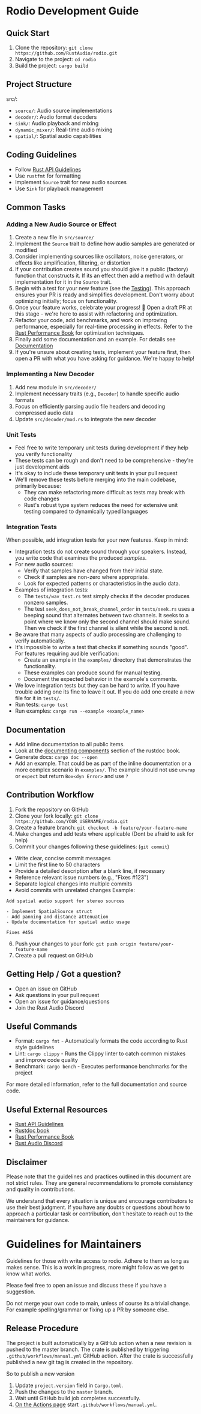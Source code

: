 # Rodio Development Guide

## Quick Start

1. Clone the repository: `git clone https://github.com/RustAudio/rodio.git`
2. Navigate to the project: `cd rodio`
3. Build the project: `cargo build`

## Project Structure

src/:
- `source/`: Audio source implementations
- `decoder/`: Audio format decoders
- `sink/`: Audio playback and mixing
- `dynamic_mixer/`: Real-time audio mixing
- `spatial/`: Spatial audio capabilities

## Coding Guidelines

- Follow [Rust API Guidelines](https://rust-lang.github.io/api-guidelines/)
- Use `rustfmt` for formatting
- Implement `Source` trait for new audio sources
- Use `Sink` for playback management

## Common Tasks

### Adding a New Audio Source or Effect

1. Create a new file in `src/source/`
2. Implement the `Source` trait to define how audio samples are generated or modified
3. Consider implementing sources like oscillators, noise generators, or effects like amplification, filtering, or distortion
4. If your contribution creates sound you should give it a public (factory) function that constructs it. If its an effect then add a method with default implementation for it in the `Source` trait.
5. Begin with a test for your new feature (see the [Testing](#testing)). This approach ensures your PR is ready and simplifies development. Don't worry about optimizing initially; focus on functionality.
6. Once your feature works, celebrate your progress! 🎉 Open a draft PR at this stage - we're here to assist with refactoring and optimization.
7. Refactor your code, add benchmarks, and work on improving performance, especially for real-time processing in effects. Refer to the [Rust Performance Book](https://nnethercote.github.io/perf-book/introduction.html) for optimization techniques.
8. Finally add some documentation and an example. For details see [Documentation]($documentation)
9. If you're unsure about creating tests, implement your feature first, then open a PR with what you have asking for guidance. We're happy to help!

### Implementing a New Decoder

1. Add new module in `src/decoder/`
2. Implement necessary traits (e.g., `Decoder`) to handle specific audio formats
3. Focus on efficiently parsing audio file headers and decoding compressed audio data
4. Update `src/decoder/mod.rs` to integrate the new decoder

### Unit Tests

- Feel free to write temporary unit tests during development if they help you verify functionality
- These tests can be rough and don't need to be comprehensive - they're just development aids
- It's okay to include these temporary unit tests in your pull request
- We'll remove these tests before merging into the main codebase, primarily because:
  - They can make refactoring more difficult as tests may break with code changes
  - Rust's robust type system reduces the need for extensive unit testing compared to dynamically typed languages

### Integration Tests

When possible, add integration tests for your new features. Keep in mind:

- Integration tests do not create sound through your speakers. Instead, you write code that examines the produced *samples*.
- For new audio sources:
  - Verify that samples have changed from their initial state.
  - Check if samples are non-zero where appropriate.
  - Look for expected patterns or characteristics in the audio data.
- Examples of integration tests:
  - The `tests/wav_test.rs` test simply checks if the decoder produces nonzero samples.
  - The test `seek_does_not_break_channel_order` in `tests/seek.rs` uses a beeping sound that alternates between two channels. It seeks to a point where we know only the second channel should make sound. Then we check if the first channel is silent while the second is not.
- Be aware that many aspects of audio processing are challenging to verify automatically.
- It's impossible to write a test that checks if something sounds "good". For features requiring audible verification:
  - Create an example in the `examples/` directory that demonstrates the functionality.
  - These examples can produce sound for manual testing.
  - Document the expected behavior in the example's comments.
- We love integration tests but they can be hard to write. If you have trouble adding one its fine to leave it out. If you do add one create a new file for it in `tests/`.
- Run tests: `cargo test`
- Run examples: `cargo run --example <example_name>`

## Documentation

- Add inline documentation to all public items.
- Look at the [documenting components](https://doc.rust-lang.org/rustdoc/how-to-write-documentation.html#documenting-components) section of the rustdoc book.
- Generate docs: `cargo doc --open`
- Add an example. That could be as part of the inline documentation or a more complex scenario in `examples/`. The example should not use `unwrap` or `expect` but return `Box<dyn Error>` and use `?`

## Contribution Workflow

1. Fork the repository on GitHub
2. Clone your fork locally: `git clone https://github.com/YOUR_USERNAME/rodio.git`
3. Create a feature branch: `git checkout -b feature/your-feature-name`
4. Make changes and add tests where applicable (Dont be afraid to ask for help)
5. Commit your changes following these guidelines: (`git commit`)
  - Write clear, concise commit messages
  - Limit the first line to 50 characters
  - Provide a detailed description after a blank line, if necessary
  - Reference relevant issue numbers (e.g., "Fixes #123")
  - Separate logical changes into multiple commits
  - Avoid commits with unrelated changes
  Example:
  ```
  Add spatial audio support for stereo sources

  - Implement SpatialSource struct
  - Add panning and distance attenuation
  - Update documentation for spatial audio usage

  Fixes #456
  ```
6. Push your changes to your fork: `git push origin feature/your-feature-name`
7. Create a pull request on GitHub

## Getting Help / Got a question?

- Open an issue on GitHub
- Ask questions in your pull request
- Open an issue for guidance/questions
- Join the Rust Audio Discord

## Useful Commands

- Format: `cargo fmt` - Automatically formats the code according to Rust style guidelines
- Lint: `cargo clippy` - Runs the Clippy linter to catch common mistakes and improve code quality
- Benchmark: `cargo bench` - Executes performance benchmarks for the project

For more detailed information, refer to the full documentation and source code.

## Useful External Resources

- [Rust API Guidelines](https://rust-lang.github.io/api-guidelines/)
- [Rustdoc book](https://doc.rust-lang.org/rustdoc/how-to-write-documentation.html)
- [Rust Performance Book](https://nnethercote.github.io/perf-book/introduction.html)
- [Rust Audio Discord](https://discord.com/invite/8qW6q2k)


## Disclaimer

Please note that the guidelines and practices outlined in this document
are not strict rules. They are general recommendations to promote
consistency and quality in contributions.

We understand that every situation is unique and encourage contributors
to use their best judgment. If you have any doubts or questions about
how to approach a particular task or contribution, don't hesitate to
reach out to the maintainers for guidance.

# Guidelines for Maintainers

Guidelines for those with write access to rodio. Adhere to them as long as makes
sense. This is a work in progress, more might follow as we get to know
what works. 

Please feel free to open an issue and discuss these if you have a suggestion.

Do not merge your own code to main, unless of course its a trivial change.
For example spelling/grammar or fixing up a PR by someone else.

## Release Procedure

The project is built automatically by a GitHub action when a new revision is pushed to the master branch.
The crate is published by triggering `.github/workflows/manual.yml` GitHub action.
After the crate is successfully published a new git tag is created in the repository.

So to publish a new version
1. Update `project.version` field in `Cargo.toml`.
2. Push the changes to the `master` branch.
3. Wait until GitHub build job completes successfully.
4. [On the Actions page](https://github.com/RustAudio/rodio/actions) start `.github/workflows/manual.yml`.
